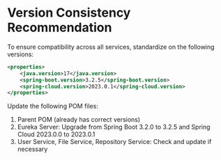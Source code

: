 # Version Consistency Recommendation

To ensure compatibility across all services, standardize on the following versions:

```xml
<properties>
    <java.version>17</java.version>
    <spring-boot.version>3.2.5</spring-boot.version>
    <spring-cloud.version>2023.0.1</spring-cloud.version>
</properties>
```

Update the following POM files:
1. Parent POM (already has correct versions)
2. Eureka Server: Upgrade from Spring Boot 3.2.0 to 3.2.5 and Spring Cloud 2023.0.0 to 2023.0.1
3. User Service, File Service, Repository Service: Check and update if necessary

